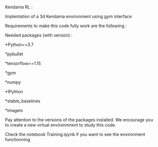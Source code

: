 Kendama RL :

Implentation of a 3d Kendama environment using gym interface

Requirements to make this code fully work are the following :


Needed packages (with version) :

*Python==3.7

*pybullet

*tensorflow==1.15

*gym

*numpy

*IPython

*stable_baselines

*imageio

Pay attention to the versions of the packages installed. 
We encourage you to create a new virtual environmnent to study this code.

Check the notebook Training.ipynb if you want to see the environment functionning

